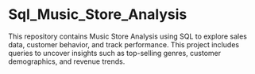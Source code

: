 # Sql_Music_Store_Analysis
This repository contains Music Store Analysis using SQL to explore sales data, customer behavior, and track performance. This project includes queries to uncover insights such as top-selling genres, customer demographics, and revenue trends. 
